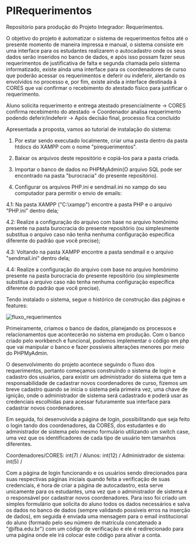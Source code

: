 # PIRequerimentos
Repositório para produção do Projeto Integrador: Requerimentos.

O objetivo do projeto é automatizar o sistema de requerimentos feitos até o presente momento de maneira impressa e manual, o sistema consiste em uma interface para os estudantes realizarem o autocadastro onde os seus dados serão inseridos no banco de dados, e após isso possam fazer seus requerimentos de justificativa de falta e segunda chamada pelo sistema informatizado, existe ainda uma interface para os coordenadores de curso que poderão acessar os requerimentos e deferir ou indeferir, alertando os envolvidos no processo e, por fim, existe ainda a interface destinada à CORES que vai confirmar o recebimento do atestado físico para justificar o requerimento.

Aluno solicita requerimento e entrega atestado presencialmente -> CORES confirma recebimento do atestado -> Coordenador analisa requerimento podendo deferir/indeferir -> Após decisão final, processo fica concluído

Apresentada a proposta, vamos ao tutorial de instalação do sistema:

1. Por estar sendo executado localmente, criar uma pasta dentro da pasta htdocs do XAMPP com o nome "pirequerimentos".

2. Baixar os arquivos deste repositório e copiá-los para a pasta criada.

3. Importar o banco de dados no PHPMyAdmin(O arquivo SQL pode ser encontrado na pasta "burocracia" do presente repositório). 

4. Configurar os arquivos PHP.ini e sendmail.ini no xampp do seu computador para permitir o envio de emails:

  4.1: Na pasta XAMPP ("C:\xampp\") encontre a pasta PHP e o arquivo "PHP.ini" dentro dela;

  4.2: Realize a configuração do arquivo com base no arquivo homônimo presente na pasta burocracia do presente repositório (ou simplesmente substitua o arquivo caso não tenha nenhuma configuração específica diferente do padrão que você precise);

  4.3: Voltando na pasta XAMPP encontre a pasta sendmail e o arquivo "sendmail.ini" dentro dela;

  4.4: Realize a configuração do arquivo com base no arquivo homônimo presente na pasta burocracia do presente repositório (ou simplesmente substitua o arquivo caso não tenha nenhuma configuração específica diferente do padrão que você precise).

Tendo instalado o sistema, segue o histórico de construção das páginas e features:

![fluxo_requerimentos](https://github.com/Felpopolho/PIRequerimentos/assets/135850880/f76a97b1-8f78-40d0-bec3-262cbf9d810d)

Primeiramente, criamos o banco de dados, planejando os processos e relacionamentos que acontecerão no sistema em produção. Com o banco criado pelo workbench e funcional, podemos implementar o código em php que vai manipular o banco e fazer possíveis alterações menores por meio do PHPMyAdmin.

O desenvolvimento do projeto acontece seguindo o fluxo dos requerimentos, portanto começamos construindo o sistema de login e cadastro dos usuários, para existir um administrador do sistema que tem a responsabilidade de cadastrar novos coordenadores de curso, fizemos um breve cadastro quando se inicia o sistema pela primeira vez, uma chave de ignição, onde o administrador de sistema será cadastrado e poderá usar as credenciais escolhidas para acessar futuramente sua interface para cadastrar novos coordenadores.

Em seguida, foi desenvolvida a página de login, possibilitando que seja feito o login tando dos coordenadores, da CORES, dos estudantes e do administrador de sistema pelo mesmo formulário utilizando um switch case, uma vez que os identificadores de cada tipo de usuário tem tamanhos diferentes.

  Coordenadores/CORES: int(7) / 
  Alunos: int(12) / 
  Administrador de sistema: int(5) / 

Com a página de login funcionando e os usuários sendo direcionados para suas respectivas páginas iniciais quando feita a verificação de suas credenciais, é hora de criar a página de autocadastro, esta serve unicamente para os estudantes, uma vez que o administrador de sistema é o responsável por cadastrar novos coordenadores. Para isso foi criado um simples formulário que solicita do aluno todos os dados necessários e salva os dados no banco de dados (sempre validando possíveis erros na inserção de dados), em seguida é enviada uma mensagem para o email institucional do aluno (formado pelo seu número de matrícula concatenado a "@ifba.edu.br") com um código de verificação e ele é redirecionado para uma página onde ele irá colocar este código para ativar a conta.



